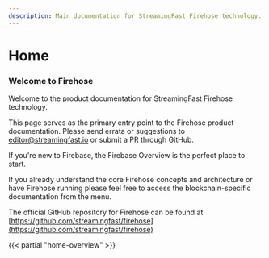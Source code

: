 ```yaml
---
description: Main documentation for StreamingFast Firehose technology.
---
```


# Home

### Welcome to Firehose&#x20;

Welcome to the product documentation for StreamingFast Firehose technology.&#x20;

This page serves as the primary entry point to the Firehose product documentation. Please send errata or suggestions to [editor@streamingfast.io](mailto:editor@streamingfast.io) or submit a PR through GitHub.

If you're new to Firebase, the Firebase Overview is the perfect place to start.&#x20;

If you already understand the core Firehose concepts and architecture or have Firehose running please feel free to access the blockchain-specific documentation from the menu.&#x20;

The official GitHub repository for Firehose can be found at [https://github.com/streamingfast/firehose](https://github.com/streamingfast/firehose)

\{{< partial "home-overview" >\}}
